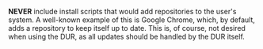 **NEVER** include install scripts that would add repositories to the user's system. A well-known example of this is Google Chrome, which, by default, adds a repository to keep itself up to date. This is, of course, not desired when using the DUR, as all updates should be handled by the DUR itself.  
